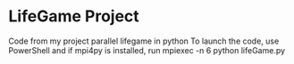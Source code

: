 # LifeGame Project

Code from my project parallel lifegame in python
To launch the code, use PowerShell and if mpi4py is installed, run mpiexec -n 6 python lifeGame.py
